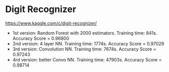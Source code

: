 Digit Recognizer
================

https://www.kaggle.com/c/digit-recognizer/

- 1st version: Random Forest with 2000 estimators. Training time: 841s. Accuracy Score = 0.96800
- 2nd version: 4 layer NN. Training time: 1774s. Accuracy Score = 0.97029
- 3rd version: Convolution NN. Training time: 7674s. Accuracy Score = 0.97243
- 4rd version: better Convo NN. Training time: 47903s. Accuracy Score = 0.98714